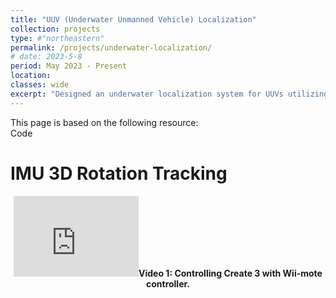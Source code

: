 ```yaml
---
title: "UUV (Underwater Unmanned Vehicle) Localization"
collection: projects
type: #"northeastern"
permalink: /projects/underwater-localization/ 
# date: 2023-5-8
period: May 2023 - Present
location: 
classes: wide
excerpt: "Designed an underwater localization system for UUVs utilizing inertial pose estimation and beacon triangulation based on acoustic communication understanding constraints of underwater communication and dead reckoning using IMU."
---
```

This page is based on the following resource:<br />
<a style="text-decoration: none;" href="https://github.com/tae-h-yang/imu-pose-estimation" target="_blank">Code <i class="fa fa-code"></i></a><br />

# IMU 3D Rotation Tracking
<p style="text-align: center;"><iframe width="200" height="129" src="https://www.youtube.com/embed/cCN5rvS8Ek8" title="IMU 3D Rotation Tracking" frameborder="0" allow="accelerometer; autoplay; clipboard-write; encrypted-media; gyroscope; picture-in-picture; web-share" allowfullscreen></iframe><strong>Video 1: Controlling Create 3 with Wii-mote controller.</strong></p>
